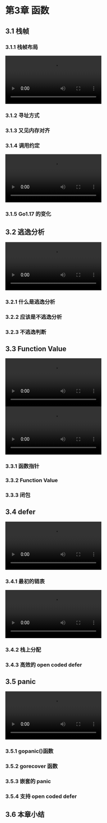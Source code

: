 # 第3章 函数
## 3.1 栈帧
### 3.1.1 栈帧布局
![](https://img.github.mailjob.net/book-go-runtime/3.1.1.mp4)
### 3.1.2 寻址方式
### 3.1.3 又见内存对齐
### 3.1.4 调用约定
![](https://img.github.mailjob.net/book-go-runtime/3.1.4.mp4)
### 3.1.5 Go1.17 的变化
## 3.2 逃逸分析
![](https://img.github.mailjob.net/book-go-runtime/3.2.mp4)
### 3.2.1 什么是逃逸分析
### 3.2.2 应该是不逃逸分析
### 3.2.3 不逃逸判断
## 3.3 Function Value
![](https://img.github.mailjob.net/book-go-runtime/3.3.mp4)
![](https://img.github.mailjob.net/book-go-runtime/3.3%E5%8A%A8%E7%94%BB.mp4)
### 3.3.1 函数指针
### 3.3.2 Function Value
### 3.3.3 闭包
## 3.4 defer
![video](https://img.github.mailjob.net/book-go-runtime/3.4.mp4)
### 3.4.1 最初的链表
![](https://img.github.mailjob.net/book-go-runtime/3.4.1.mp4)
### 3.4.2 栈上分配
### 3.4.3 高效的 open coded defer
## 3.5 panic
![](https://img.github.mailjob.net/book-go-runtime/3.5.mp4)
### 3.5.1 gopanic()函数
### 3.5.2 gorecover 函数
### 3.5.3 嵌套的 panic
### 3.5.4 支持 open coded defer
## 3.6 本章小结